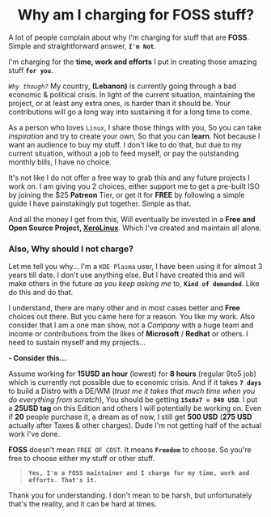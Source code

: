 <h1 align="center">Why am I charging for FOSS stuff?</h1>

A lot of people complain about why I'm charging for stuff that are **FOSS**. Simple and straightforward answer, **`I'm Not`**.

I'm charging for the **time, work and efforts** I put in creating those amazing stuff **`for you`**.

_`Why though?`_ My country, **(Lebanon)** is currently going through a bad economic & political crisis. In light of the current situation, maintaining the project, or at least any extra ones, is harder than it should be. Your contributions will go a long way into sustaining it for a long time to come.

As a person who loves `Linux`, I share those things with you, So you can take _inspiration_ and try to create your own, So that you can **learn**. Not because I want an audience to buy my stuff. I don't like to do that, but due to my current situation, without a job to feed myself, or pay the outstanding monthly bills, I have no choice.

It's not like I do not offer a free way to grab this and any future projects I work on. I am giving you 2 choices, either support me to get a pre-built ISO by joining the $25 **Patreon** Tier, or get it for **FREE** by following a simple guide I have painstakingly put together. Simple as that.

And all the money I get from this, Will eventually be invested in a **Free and Open Source Project, [XeroLinux](https://xerolinux.xyz/)**. Which I've created and maintain all alone.

### Also, Why should I not charge?

Let me tell you why... I'm a `KDE Plasma` user, I have been using it for almost 3 years till date. I don't use anything else. But I have created this and will make others in the future *as you keep asking me* to, **`Kind of demanded`**. Like do this and do that.

I understand, there are many other and in most cases better and **Free** choices out there. But you came here for a reason. You like my work. Also consider that I am a one man show, not a _Company_ with a huge team and income or contributions from the likes of **Microsoft** / **Redhat** or others. I need to sustain myself and my projects...

**- Consider this...**

Assume working for **15USD an hour** (lowest) for **8 hours** (regular 9to5 job) which is currently not possible due to economic crisis. And if it takes **`7 days`** to build a Distro with a DE/WM (_trust me it takes that much time when you do everything from scratch_), You should be getting **`15x8x7 = 840 USD`**. I put a **25USD tag** on this Edition and others I will potentially be working on. Even if **20** people purchase it, a dream as of now, I still get **500 USD** (**275 USD** actually after Taxes & other charges). Dude I'm not getting half of the actual work I've done.

**FOSS** doesn't mean `FREE OF COST`. It means **`Freedom`** to choose. So you're free to choose either my stuff or other stuff.

> **`Yes, I'm a FOSS maintainer and I charge for my time, work and efforts. That's it.`**

Thank you for understanding. I don't mean to be harsh, but unfortunately that's the reality, and it can be hard at times.
